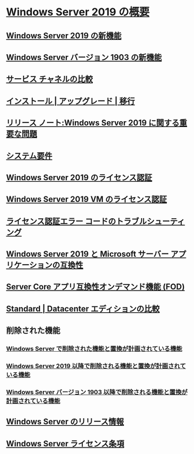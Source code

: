 # [Windows Server 2019 の概要](get-started-19.md) 
## [Windows Server 2019 の新機能](whats-new-19.md)
## [Windows Server バージョン 1903 の新機能](whats-new-in-windows-server-1903.md)
## [サービス チャネルの比較](servicing-channels-19.md)
## [インストール | アップグレード | 移行](install-upgrade-migrate-19.md)
## [リリース ノート:Windows Server 2019 に関する重要な問題](rel-notes-19.md)
## [システム要件](sys-reqs-19.md)
## [Windows Server 2019 のライセンス認証](activation-19.md)
## [Windows Server 2019 VM のライセンス認証](vm-activation-19.md)
## [ライセンス認証エラー コードのトラブルシューティング](../get-started/activation-error-codes.md)
## [Windows Server 2019 と Microsoft サーバー アプリケーションの互換性](app-compat-19.md)
## [Server Core アプリ互換性オンデマンド機能 (FOD)](install-fod-19.md)
## [Standard | Datacenter エディションの比較](editions-comparison-19.md)
## 削除された機能
### [Windows Server で削除された機能と置換が計画されている機能](removed-features.md)
### [Windows Server 2019 以降で削除される機能と置換が計画されている機能](removed-features-19.md)
### [Windows Server バージョン 1903 以降で削除される機能と置換が計画されている機能](removed-features-1903.md)
## [Windows Server のリリース情報](../get-started/windows-server-release-info.md)
## [Windows Server ライセンス条項](../windows-server-licensing/windows-server-licensing.md)
